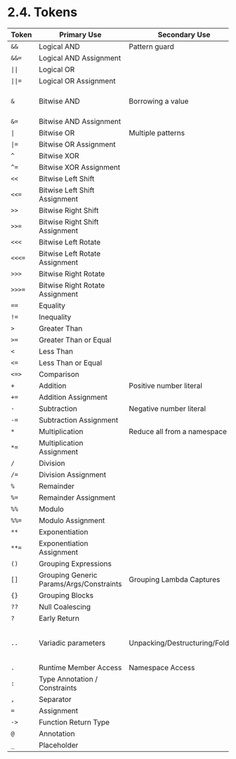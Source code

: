 # 2.4. Tokens

| Token   | Primary Use                              | Secondary Use                   | Tertiary Use                          |
|---------|------------------------------------------|---------------------------------|---------------------------------------|
| `&&`    | Logical AND                              | Pattern guard                   |                                       |
| `&&=`   | Logical AND Assignment                   |                                 |                                       |
| `\|\|`  | Logical OR                               |                                 |                                       |
| `\|\|=` | Logical OR Assignment                    |                                 |                                       |
| `&`     | Bitwise AND                              | Borrowing a value               | Intersection Types (Constraints)      |
| `&=`    | Bitwise AND Assignment                   |                                 |                                       |
| `\|`    | Bitwise OR                               | Multiple patterns               | Union Types                           |
| `\|=`   | Bitwise OR Assignment                    |                                 |                                       |
| `^`     | Bitwise XOR                              |                                 |                                       |
| `^=`    | Bitwise XOR Assignment                   |                                 |                                       |
| `<<`    | Bitwise Left Shift                       |                                 |                                       |
| `<<=`   | Bitwise Left Shift Assignment            |                                 |                                       |
| `>>`    | Bitwise Right Shift                      |                                 |                                       |
| `>>=`   | Bitwise Right Shift Assignment           |                                 |                                       |
| `<<<`   | Bitwise Left Rotate                      |                                 |                                       |
| `<<<=`  | Bitwise Left Rotate Assignment           |                                 |                                       |
| `>>>`   | Bitwise Right Rotate                     |                                 |                                       |
| `>>>=`  | Bitwise Right Rotate Assignment          |                                 |                                       |
| `==`    | Equality                                 |                                 |                                       |
| `!=`    | Inequality                               |                                 |                                       |
| `>`     | Greater Than                             |                                 |                                       |
| `>=`    | Greater Than or Equal                    |                                 |                                       |
| `<`     | Less Than                                |                                 |                                       |
| `<=`    | Less Than or Equal                       |                                 |                                       |
| `<=>`   | Comparison                               |                                 |                                       |
| `+`     | Addition                                 | Positive number literal         |                                       |
| `+=`    | Addition Assignment                      |                                 |                                       |
| `-`     | Subtraction                              | Negative number literal         |                                       |
| `-=`    | Subtraction Assignment                   |                                 |                                       |
| `*`     | Multiplication                           | Reduce all from a namespace     |                                       |
| `*=`    | Multiplication Assignment                |                                 |                                       |
| `/`     | Division                                 |                                 |                                       |
| `/=`    | Division Assignment                      |                                 |                                       |
| `%`     | Remainder                                |                                 |                                       |
| `%=`    | Remainder Assignment                     |                                 |                                       |
| `%%`    | Modulo                                   |                                 |                                       |
| `%%=`   | Modulo Assignment                        |                                 |                                       |
| `**`    | Exponentiation                           |                                 |                                       |
| `**=`   | Exponentiation Assignment                |                                 |                                       |
| `()`    | Grouping Expressions                     |                                 |                                       |
| `[]`    | Grouping Generic Params/Args/Constraints | Grouping Lambda Captures        | Array Literal                         |
| `{}`    | Grouping Blocks                          |                                 |                                       |
| `??`    | Null Coalescing                          |                                 |                                       |
| `?`     | Early Return                             |                                 |                                       |
| `..`    | Variadic parameters                      | Unpacking/Destructuring/Folding | Skip Rest of Arguments in Destructure |
| `.`     | Runtime Member Access                    | Namespace Access                |                                       |
| `:`     | Type Annotation / Constraints            |                                 |                                       |
| `,`     | Separator                                |                                 |                                       |
| `=`     | Assignment                               |                                 |                                       |
| `->`    | Function Return Type                     |                                 |                                       |
| `@`     | Annotation                               |                                 |                                       |
| `_`     | Placeholder                              |                                 |                                       |